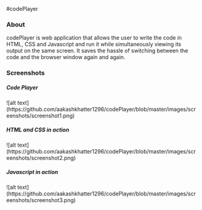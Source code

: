 #codePlayer

<h3>About</h3>
codePlayer is web application that allows the user to write the code in HTML, CSS and Javascript and run it while simultaneously viewing its output on the same screen. It saves the hassle of switching between the code and the browser window again and again. 
<h3>Screenshots</h3>
<h5>Code Player</h5>
![alt text](https://github.com/aakashkhatter1296/codePlayer/blob/master/images/screenshots/screenshot1.png)

<h5>HTML and CSS in action</h5>
![alt text](https://github.com/aakashkhatter1296/codePlayer/blob/master/images/screenshots/screenshot2.png)

<h5>Javascript in action</h5>
![alt text](https://github.com/aakashkhatter1296/codePlayer/blob/master/images/screenshots/screenshot3.png)



